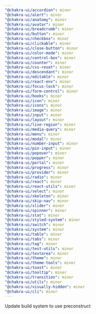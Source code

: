 ```yaml
---
"@chakra-ui/accordion": minor
"@chakra-ui/alert": minor
"@chakra-ui/anatomy": minor
"@chakra-ui/avatar": minor
"@chakra-ui/breadcrumb": minor
"@chakra-ui/button": minor
"@chakra-ui/checkbox": minor
"@chakra-ui/clickable": minor
"@chakra-ui/close-button": minor
"@chakra-ui/color-mode": minor
"@chakra-ui/control-box": minor
"@chakra-ui/counter": minor
"@chakra-ui/css-reset": minor
"@chakra-ui/descendant": minor
"@chakra-ui/editable": minor
"@chakra-ui/react-env": minor
"@chakra-ui/focus-lock": minor
"@chakra-ui/form-control": minor
"@chakra-ui/hooks": minor
"@chakra-ui/icon": minor
"@chakra-ui/icons": minor
"@chakra-ui/image": minor
"@chakra-ui/input": minor
"@chakra-ui/layout": minor
"@chakra-ui/live-region": minor
"@chakra-ui/media-query": minor
"@chakra-ui/menu": minor
"@chakra-ui/modal": minor
"@chakra-ui/number-input": minor
"@chakra-ui/pin-input": minor
"@chakra-ui/popover": minor
"@chakra-ui/popper": minor
"@chakra-ui/portal": minor
"@chakra-ui/progress": minor
"@chakra-ui/provider": minor
"@chakra-ui/radio": minor
"@chakra-ui/react": minor
"@chakra-ui/react-utils": minor
"@chakra-ui/select": minor
"@chakra-ui/skeleton": minor
"@chakra-ui/skip-nav": minor
"@chakra-ui/slider": minor
"@chakra-ui/spinner": minor
"@chakra-ui/stat": minor
"@chakra-ui/styled-system": minor
"@chakra-ui/switch": minor
"@chakra-ui/system": minor
"@chakra-ui/table": minor
"@chakra-ui/tabs": minor
"@chakra-ui/tag": minor
"@chakra-ui/test-utils": minor
"@chakra-ui/textarea": minor
"@chakra-ui/theme": minor
"@chakra-ui/theme-tools": minor
"@chakra-ui/toast": minor
"@chakra-ui/tooltip": minor
"@chakra-ui/transition": minor
"@chakra-ui/utils": minor
"@chakra-ui/visually-hidden": minor
"@chakra-ui/cli": minor
---
```


Update build system to use preconstruct
